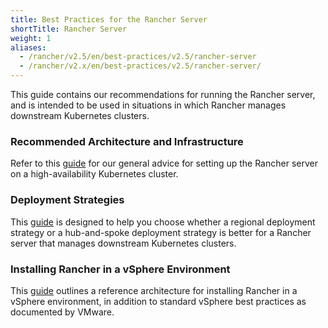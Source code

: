 ```yaml
---
title: Best Practices for the Rancher Server
shortTitle: Rancher Server
weight: 1
aliases:
  - /rancher/v2.5/en/best-practices/v2.5/rancher-server
  - /rancher/v2.x/en/best-practices/v2.5/rancher-server/
---
```


This guide contains our recommendations for running the Rancher server, and is intended to be used in situations in which Rancher manages downstream Kubernetes clusters.

### Recommended Architecture and Infrastructure

Refer to this [guide](./deployment-types) for our general advice for setting up the Rancher server on a high-availability Kubernetes cluster.

### Deployment Strategies

This [guide](./deployment-strategies) is designed to help you choose whether a regional deployment strategy or a hub-and-spoke deployment strategy is better for a Rancher server that manages downstream Kubernetes clusters.

### Installing Rancher in a vSphere Environment

This [guide](./rancher-in-vsphere) outlines a reference architecture for installing Rancher in a vSphere environment, in addition to standard vSphere best practices as documented by VMware.